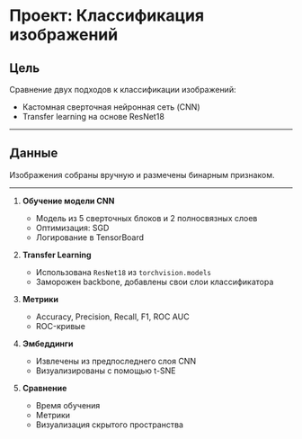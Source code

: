 # Проект: Классификация изображений

## Цель

Сравнение двух подходов к классификации изображений:
- Кастомная сверточная нейронная сеть (CNN)
- Transfer learning на основе ResNet18

---

## Данные

Изображения собраны вручную и размечены бинарным признаком.


---

1. **Обучение модели CNN**
   - Модель из 5 сверточных блоков и 2 полносвязных слоев
   - Оптимизация: SGD
   - Логирование в TensorBoard

2. **Transfer Learning**
   - Использована `ResNet18` из `torchvision.models`
   - Заморожен backbone, добавлены свои слои классификатора

3. **Метрики**
   - Accuracy, Precision, Recall, F1, ROC AUC
   - ROC-кривые

4. **Эмбеддинги**
   - Извлечены из предпоследнего слоя CNN
   - Визуализированы с помощью t-SNE

5. **Сравнение**
   - Время обучения
   - Метрики
   - Визуализация скрытого пространства
